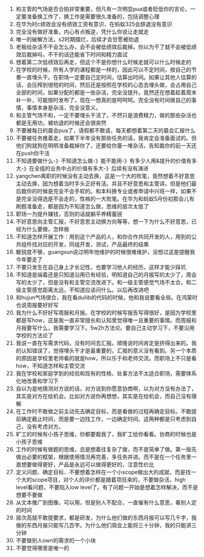 1. 和主管的气场是否合拍非常重要，但凡有一次明显pua或者贬低你的言论，一定要准备换工作了，换工作是需要很久准备的，包括调整心理
2. 在华为时c绩效会没有绩效工资有意识，在蚂蚁325会辞退没有意识
3. 完全没有做好准备，内心有点叛逆，凭什么你说让走就走
4. 唯一的破解方法，s2时期摆烂，后续才会甘愿被劝退
5. 老板给杂活不干会怎么办，会不会被低绩效后裁掉。你以为干了就不会被低绩效后裁掉吗，不干的话还能省下时间和精力面试
6. 想着第二次低绩效后再走，但这个不是你想什么时候走就可以什么时候走的
7. 在学校的时候，所有人学的课程都是一样的，因此可以不定时间，按自己的节奏一直埋头干。在职场一定要自己定时间，估算出时间。如果让其他人估算的话，会压榨到很短的时间，然后还是按照在学校的心态去埋头做，会占用自己全部的时间，如果分配的都是一些杂活，完全没提升。竟然还在想着趁着周末补一补，可能按时发布了，现在一想真的是呵呵呵。完全没有时间做自己的事情，事情本身是杂活，完全没意义。
8. 和主管气场不和，一定不要埋头干活了，不然只是浪费精力，做的那些杂活也都是无用功，被劝退的时候还会很突然
9. 不要被每日的晨会pua了，请假都不敢请，每天都想着第二天的晨会汇报什么
10. 不要被任务推着走，如果下半年没有那些任务的话，我肯定会准备面试的。但他们狗就狗在明明准备裁掉你了，还要给你塞一堆杂活，告知裁你的前一天还在push你干活
11. 不知道要做什么-》不知道怎么做-》能不能用-》有多少人用&提升的价值有多大-》在全组的业务中占的价值有多大-》后续有没有演进
12. yangchen离职的时候没有主动去换，这是一个大的败笔，竟然想着不好意思主动去换，因为想着当时手头正好有活。并且不好意思和主管讲。但是他们最后裁你的时候是完全不会手软的。和本科换专业或者申请中兴班一样，如果不是完全没得选是不会走的，性格的一大败笔。在华为和蚂蚁5月份初那会儿有刷题准备走，都是因为不知道怎么做，思维的层次太低了
13. 职场一为提升赚钱，否则的话就躺平养精蓄锐
14. 不好意思向主管汇报，不好意思主动换方向等等，想一下为什么不好意思，已经为什么要做，怎样做
15. 不知道怎样开展工作：用到这个产品的人，和你合作共同开发的人，用到的公共组件找对应的开发，同组开发，测试，产品最终的结果
16. 敏锐度不够，guangxun说过明年他维护的时候很难维护，没想过这是提醒我今年要走了
17. 不要只发生在自己身上才长记性，也要学习他人的经历，这样才能少踩坑
18. 不知道是端着还是只知道沿用已有经验，明知道自己的月报写的太少了，周会写的太少了，但是没有和主管交流改进下。和一级主管感觉气场不太合，和二级主管感觉距离太远，不知道应该问什么。以后再改进吧
19. 和hujun气场很合，我在看duilib的代码的时候，他和我说要看全局。在鸿蒙时也说周报要好好写
20. 我为什么不好好写周报和月报。在学校的时候写报告写得很好，是因为学校里都是写how，这是我一直非常擅长和认知里觉得唯一且重要的事情。而周报和月报要写什么，我需要学习下。5w2h方法论。要自己主动学习下，不要沿用学校的方法论了
21. 我说一直在写需求代码，没有时间去汇报。顺隆说时间肯定是挤得出来的。我的认知错误了，觉得埋头干才是最重要的，汇报的意义没有看到。另一个本质的原因是学校里老师看的就是how，所以乐于和老师交流。而职场上不只是看how，不知道怎样和主管交流
22. 我在学校和家庭学到的经验和现有的性格、处事方法不太适合职场，需要体系化地改善和学习下
23. 自以为是地猜测对方说的话，对方说到你愿意协商啊，以为对方没有办法了，其实是对方在给机会。比如对方说你再想想，其实是在给机会，而自己没有理解
24. 在工作时不敢做之前主动先去确定目标，而是看做的过程再确定目标。不敢提前确定截止时间，而是要一边找工作，一边确定时间。这两种都是只考虑到自己，没有考虑对方。
2. 旷工的时候有小孩子思维，你都要裁我了，我旷工给你看看。协商的时候也是小孩子思维
2. 工作的时候有做题的思维，总是想着往复杂了做，而不是简单了做。第一版先做出必要的框架，根据使用情况再完善，多任务并进。而不是在一个任务里一直想要做得更好，产品是永远可以做得更好的，注意性价比
2. 定义问题、确定目标、不要想着怎样在一个小scope做出大的成就，而是找一个大的scope项目，对个人的评价都是跟着项目来的，不要做杂活，high level看问题，不要陷入low level了。有了问题一开始是想着怎样解决，而不是想要不要做
2. 从文本推广到图像，可以用，但是别人不配合，一直催有什么意思，看别人定的时间
2. 层次高就不敢提要求，都是研发，为什么他们做的东西月报可以写几千字，我做的东西月报只能写几百字。为什么他们周会上能将三十分钟，我的只能讲三分钟
2. 不要做别人own的需求的一个小块
2. 不要觉得哪里是唯一的